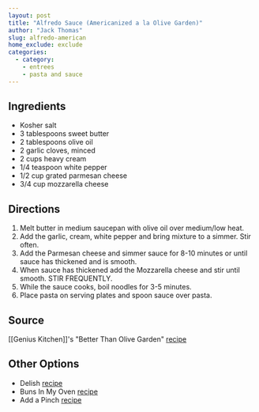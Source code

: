 ```yaml
---
layout: post
title: "Alfredo Sauce (Americanized a la Olive Garden)"
author: "Jack Thomas"
slug: alfredo-american
home_exclude: exclude
categories:
  - category:
    - entrees
    - pasta and sauce
---
```


## Ingredients

- Kosher salt
- 3 tablespoons sweet butter
- 2 tablespoons olive oil
- 2 garlic cloves, minced
- 2 cups heavy cream
- 1/4 teaspoon white pepper
- 1/2 cup grated parmesan cheese
- 3/4 cup mozzarella cheese

## Directions

1. Melt butter in medium saucepan with olive oil over medium/low heat.
2. Add the garlic, cream, white pepper and bring mixture to a simmer. Stir often.
3. Add the Parmesan cheese and simmer sauce for 8-10 minutes or until sauce has thickened and is smooth.
4. When sauce has thickened add the Mozzarella cheese and stir until smooth. STIR FREQUENTLY.
5. While the sauce cooks, boil noodles for 3-5 minutes.
6. Place pasta on serving plates and spoon sauce over pasta.

## Source

[[Genius Kitchen]]'s "Better Than Olive Garden" [recipe](http://www.geniuskitchen.com/recipe/better-than-olive-garden-alfredo-sauce-141983)

## Other Options

- Delish [recipe](http://www.delish.com/cooking/recipe-ideas/recipes/a55312/best-homemade-fettuccine-alfredo-recipe/)
- Buns In My Oven [recipe](https://www.bunsinmyoven.com/homemade-alfredo-sauce/)
- Add a Pinch [recipe](https://addapinch.com/alfredo-sauce-recipe/)
